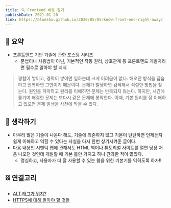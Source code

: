 ```yaml
---
title: 🔍 Frontend 바로 알기
publishDate: 2021-01-20
link: https://blueshw.github.io/2020/05/05/know-front-end-right-away/
---
```

## 📝 요약 
- 프론트엔드 기반 기술에 관한 포스팅 시리즈  
  - 문법이나 사용법이 아닌, 기본적인 작동 원리, 상호관계 등 프론트엔드 개발자라면 필수로 알아야 할 지식  

> 경험이 쌓이고, 경력이 쌓이면 일하는데 크게 어려움이 없다. 해오던 방식을 답습하고 반복하면 그만이기 때문이다. 문제가 발생하면 검색해서 적절한 방법을 찾는다. 원인을 파악하고 원리를 이해하면 문제는 반복되지 않는다. 하지만, 시간에 쫓기며 해결한 문제는 또다시 같은 문제에 봉착한다. 이때, 기본 원리를 잘 이해하고 있으면 문제 발생을 사전에 막을 수 있다.  


## 🤔 생각하기 
- 아무리 많은 기술이 나온다 해도, 기술에 의존하지 않고 기본이 탄탄하면 언제든지 쉽게 이해하고 익힐 수 있다는 사실을 다시 한번 상기시켜준 글이다.  
- 다음 내용인 시맨틱 웹에 관해서도 HTML 책이나 튜토리얼 사이트를 열면 당장 처음 나오던 것인데 개발할 때 기본 틀만 가지고 하니 간과한 적이 많았다.  
  - 명심하고, 사용자가 더 잘 사용할 수 있는 웹을 위한 기본기를 익히도록 하자!!  


## ⛓ 연결고리  
- [ALT 태그가 뭐지?](../Dev/what-is-an-alt-tag-and-how-should-you-use-it.md)
- [HTTPS에 대해 알아야 할 것들](../Dev/about-https.md)
